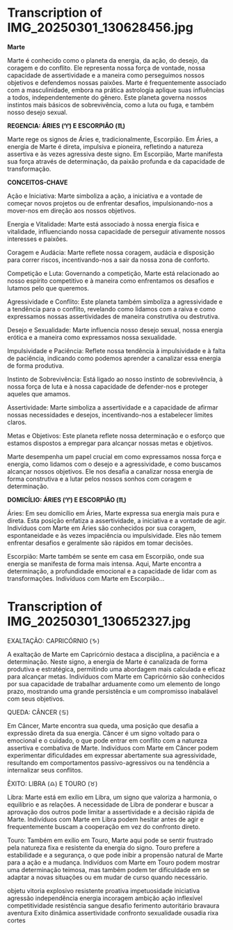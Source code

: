 # Transcription of IMG_20250301_130628456.jpg

**Marte**

Marte é conhecido como o planeta da energia, da ação, do desejo, da coragem e do conflito. Ele representa nossa força de vontade, nossa capacidade de assertividade e a maneira como perseguimos nossos objetivos e defendemos nossas paixões. Marte é frequentemente associado com a masculinidade, embora na prática astrologia aplique suas influências a todos, independentemente do gênero. Este planeta governa nossos instintos mais básicos de sobrevivência, como a luta ou fuga, e também nosso desejo sexual.

**REGENCIA: ÁRIES (♈) E ESCORPIÃO (♏)**

Marte rege os signos de Áries e, tradicionalmente, Escorpião. Em Áries, a energia de Marte é direta, impulsiva e pioneira, refletindo a natureza assertiva e às vezes agressiva deste signo. Em Escorpião, Marte manifesta sua força através de determinação, da paixão profunda e da capacidade de transformação.

**CONCEITOS-CHAVE**

Ação e Iniciativa: Marte simboliza a ação, a iniciativa e a vontade de começar novos projetos ou de enfrentar desafios, impulsionando-nos a mover-nos em direção aos nossos objetivos.

Energia e Vitalidade: Marte está associado à nossa energia física e vitalidade, influenciando nossa capacidade de perseguir ativamente nossos interesses e paixões.

Coragem e Audácia: Marte reflete nossa coragem, audácia e disposição para correr riscos, incentivando-nos a sair da nossa zona de conforto.

Competição e Luta: Governando a competição, Marte está relacionado ao nosso espírito competitivo e à maneira como enfrentamos os desafios e lutamos pelo que queremos.

Agressividade e Conflito: Este planeta também simboliza a agressividade e a tendência para o conflito, revelando como lidamos com a raiva e como expressamos nossas assertividades de maneira construtiva ou destrutiva.

Desejo e Sexualidade: Marte influencia nosso desejo sexual, nossa energia erótica e a maneira como expressamos nossa sexualidade.

Impulsividade e Paciência: Reflete nossa tendência à impulsividade e à falta de paciência, indicando como podemos aprender a canalizar essa energia de forma produtiva.

Instinto de Sobrevivência: Está ligado ao nosso instinto de sobrevivência, à nossa força de luta e à nossa capacidade de defender-nos e proteger aqueles que amamos.

Assertividade: Marte simboliza a assertividade e a capacidade de afirmar nossas necessidades e desejos, incentivando-nos a estabelecer limites claros.

Metas e Objetivos: Este planeta reflete nossa determinação e o esforço que estamos dispostos a empregar para alcançar nossas metas e objetivos.

Marte desempenha um papel crucial em como expressamos nossa força e energia, como lidamos com o desejo e a agressividade, e como buscamos alcançar nossos objetivos. Ele nos desafia a canalizar nossa energia de forma construtiva e a lutar pelos nossos sonhos com coragem e determinação.

**DOMICÍLIO: ÁRIES (♈) E ESCORPIÃO (♏)**

Áries: Em seu domicílio em Áries, Marte expressa sua energia mais pura e direta. Esta posição enfatiza a assertividade, a iniciativa e a vontade de agir. Indivíduos com Marte em Áries são conhecidos por sua coragem, espontaneidade e às vezes impaciência ou impulsividade. Eles não temem enfrentar desafios e geralmente são rápidos em tomar decisões.

Escorpião: Marte também se sente em casa em Escorpião, onde sua energia se manifesta de forma mais intensa. Aqui, Marte encontra a determinação, a profundidade emocional e a capacidade de lidar com as transformações. Indivíduos com Marte em Escorpião...

# Transcription of IMG_20250301_130652327.jpg

EXALTAÇÃO: CAPRICÓRNIO (♑)

A exaltação de Marte em Capricórnio destaca a disciplina, a paciência e a determinação. Neste signo, a energia de Marte é canalizada de forma produtiva e estratégica, permitindo uma abordagem mais calculada e eficaz para alcançar metas. Indivíduos com Marte em Capricórnio são conhecidos por sua capacidade de trabalhar arduamente como um elemento de longo prazo, mostrando uma grande persistência e um compromisso inabalável com seus objetivos.

QUEDA: CÂNCER (♋)

Em Câncer, Marte encontra sua queda, uma posição que desafia a expressão direta da sua energia. Câncer é um signo voltado para o emocional e o cuidado, o que pode entrar em conflito com a natureza assertiva e combativa de Marte. Indivíduos com Marte em Câncer podem experimentar dificuldades em expressar abertamente sua agressividade, resultando em comportamentos passivo-agressivos ou na tendência a internalizar seus conflitos.

ÊXITO: LIBRA (♎) E TOURO (♉)

Libra: Marte está em exílio em Libra, um signo que valoriza a harmonia, o equilíbrio e as relações. A necessidade de Libra de ponderar e buscar a aprovação dos outros pode limitar a assertividade e a decisão rápida de Marte. Indivíduos com Marte em Libra podem hesitar antes de agir e frequentemente buscam a cooperação em vez do confronto direto.

Touro: Também em exílio em Touro, Marte aqui pode se sentir frustrado pela natureza fixa e resistente da energia do signo. Touro prefere a estabilidade e a segurança, o que pode inibir a propensão natural de Marte para a ação e a mudança. Indivíduos com Marte em Touro podem mostrar uma determinação teimosa, mas também podem ter dificuldade em se adaptar a novas situações ou em mudar de curso quando necessário.

objetu vitoria explosivo resistente proativa impetuosidade iniciativa agressão independência energia incoragem ambição ação inflexível competitividade resistência sangue desafio ferimento autoritário bravaura aventura Exito dinâmica assertividade confronto sexualidade ousadia rixa cortes